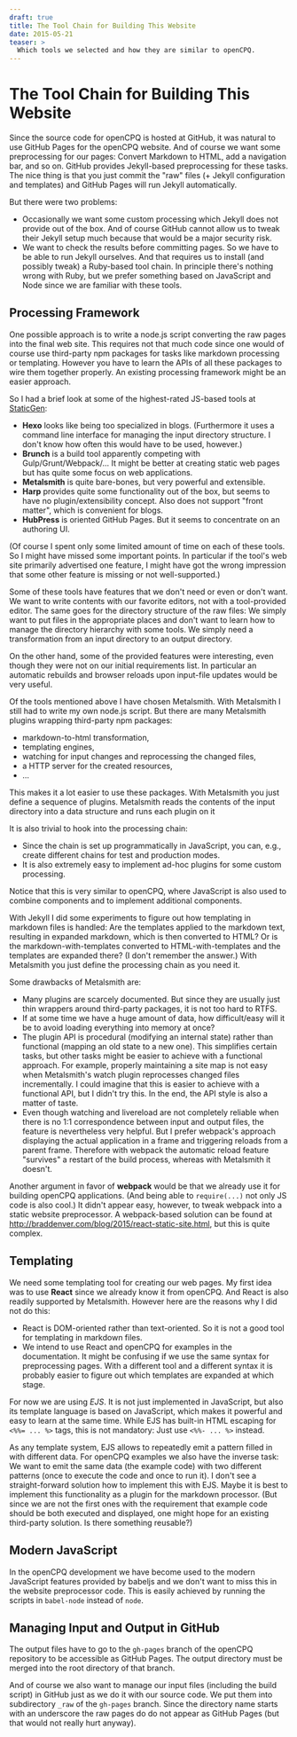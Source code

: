 ```yaml
---
draft: true
title: The Tool Chain for Building This Website
date: 2015-05-21
teaser: >
  Which tools we selected and how they are similar to openCPQ.
---
```


The Tool Chain for Building This Website
========================================

Since the source code for openCPQ is hosted at GitHub, it was natural to
use GitHub Pages for the openCPQ website.  And of course we want some
preprocessing for our pages: Convert Markdown to HTML, add a navigation
bar, and so on.  GitHub provides Jekyll-based preprocessing for these
tasks.  The nice thing is that you just commit the "raw" files (+ Jekyll
configuration and templates) and GitHub Pages will run Jekyll
automatically.

But there were two problems:
- Occasionally we want some custom processing which Jekyll does not
  provide out of the box.  And of course GitHub cannot allow us to tweak
  their Jekyll setup much because that would be a major security risk.
- We want to check the results before committing pages.  So we have to
  be able to run Jekyll ourselves.  And that requires us to install (and
  possibly tweak) a Ruby-based tool chain.  In principle there's nothing
  wrong with Ruby, but we prefer something based on JavaScript and Node
  since we are familiar with these tools.


Processing Framework
--------------------

One possible approach is to write a node.js script converting the raw
pages into the final web site.  This requires not that much code since
one would of course use third-party npm packages for tasks like markdown
processing or templating.  However you have to learn the APIs of all
these packages to wire them together properly.  An existing processing
framework might be an easier approach.

So I had a brief look at some of the highest-rated JS-based tools at
[StaticGen](https://www.staticgen.com/):
- **Hexo** looks like being too specialized in blogs.  (Furthermore it
  uses a command line interface for managing the input directory
  structure.  I don't know how often this would have to be used,
  however.)
- **Brunch** is a build tool apparently competing with
  Gulp/Grunt/Webpack/...  It might be better at creating static web
  pages but has quite some focus on web applications.
- **Metalsmith** is quite bare-bones, but very powerful and extensible.
- **Harp** provides quite some functionality out of the box, but seems
  to have no plugin/extensibility concept.  Also does not support "front
  matter", which is convenient for blogs.
- **HubPress** is oriented GitHub Pages.  But it seems to concentrate on
  an authoring UI.

(Of course I spent only some limited amount of time on each of these
tools.  So I might have missed some important points.  In particular if
the tool's web site primarily advertised one feature, I might have got
the wrong impression that some other feature is missing or not
well-supported.)

Some of these tools have features that we don't need or even or don't
want.  We want to write contents with our favorite editors, not with a
tool-provided editor.  The same goes for the directory structure of the
raw files: We simply want to put files in the appropriate places and
don't want to learn how to manage the directory hierarchy with some
tools.  We simply need a transformation from an input directory to an
output directory.

On the other hand, some of the provided features were interesting, even
though they were not on our initial requirements list.  In particular an
automatic rebuilds and browser reloads upon input-file updates would be
very useful.

Of the tools mentioned above I have chosen Metalsmith.  With Metalsmith
I still had to write my own node.js script.  But there are many
Metalsmith plugins wrapping third-party npm packages:
- markdown-to-html transformation,
- templating engines,
- watching for input changes and reprocessing the changed files,
- a HTTP server for the created resources,
- ...

This makes it a lot easier to use these packages.  With Metalsmith you
just define a sequence of plugins.  Metalsmith reads the contents of the
input directory into a data structure and runs each plugin on it

It is also trivial to hook into the processing chain:
- Since the chain is set up programmatically in JavaScript, you can,
  e.g., create different chains for test and production modes.
- It is also extremely easy to implement ad-hoc plugins for some custom
  processing.

Notice that this is very similar to openCPQ, where JavaScript is also
used to combine components and to implement additional components.

With Jekyll I did some experiments to figure out how templating in
markdown files is handled: Are the templates applied to the markdown
text, resulting in expanded markdown, which is then converted to HTML?
Or is the markdown-with-templates converted to HTML-with-templates and
the templates are expanded there?  (I don't remember the answer.)  With
Metalsmith you just define the processing chain as you need it.

Some drawbacks of Metalsmith are:
- Many plugins are scarcely documented.  But since they are usually just
  thin wrappers around third-party packages, it is not too hard to RTFS.
- If at some time we have a huge amount of data, how difficult/easy will
  it be to avoid loading everything into memory at once?
- The plugin API is procedural (modifying an internal state) rather than
  functional (mapping an old state to a new one).  This simplifies
  certain tasks, but other tasks might be easier to achieve with a
  functional approach.  For example, properly maintaining a site map is
  not easy when Metalsmith's watch plugin reprocesses changed files
  incrementally.  I could imagine that this is easier to achieve with a
  functional API, but I didn't try this.  In the end, the API style is
  also a matter of taste.
- Even though watching and livereload are not completely reliable when
  there is no 1:1 correspondence between input and output files, the
  feature is nevertheless very helpful.  But I prefer webpack's approach
  displaying the actual application in a frame and triggering reloads
  from a parent frame.  Therefore with webpack the automatic reload
  feature "survives" a restart of the build process, whereas with
  Metalsmith it doesn't.

Another argument in favor of **webpack** would be that we already use it
for building openCPQ applications.  (And being able to `require(...)`
not only JS code is also cool.)  It didn't appear easy, however, to
tweak webpack into a static website preprocessor.  A webpack-based
solution can be found at
http://braddenver.com/blog/2015/react-static-site.html, but this is
quite complex.


Templating
----------

We need some templating tool for creating our web pages.  My first idea
was to use **React** since we already know it from openCPQ.  And React
is also readily supported by Metalsmith.  However here are the reasons
why I did not do this:
- React is DOM-oriented rather than text-oriented.  So it is not a good
  tool for templating in markdown files.
- We intend to use React and openCPQ for examples in the documentation.
  It might be confusing if we use the same syntax for preprocessing
  pages.  With a different tool and a different syntax it is probably
  easier to figure out which templates are expanded at which stage.

For now we are using *EJS*.  It is not just implemented in JavaScript,
but also its template language is based on JavaScript, which makes it
powerful and easy to learn at the same time.  While EJS has built-in
HTML escaping for `<%%= ... %>` tags, this is not mandatory: Just use
`<%%- ... %>` instead.

As any template system, EJS allows to repeatedly emit a pattern filled
in with different data.  For openCPQ examples we also have the inverse
task: We want to emit the same data (the example code) with two
different patterns (once to execute the code and once to run it).  I
don't see a straight-forward solution how to implement this with EJS.
Maybe it is best to implement this functionality as a plugin for the
markdown processor.  (But since we are not the first ones with the
requirement that example code should be both executed and displayed, one
might hope for an existing third-party solution.  Is there something
reusable?)


Modern JavaScript
-----------------

In the openCPQ development we have become used to the modern JavaScript
features provided by babeljs and we don't want to miss this in the
website preprocessor code.  This is easily achieved by running the
scripts in `babel-node` instead of `node`.


Managing Input and Output in GitHub
-----------------------------------

The output files have to go to the `gh-pages` branch of the openCPQ
repository to be accessible as GitHub Pages.  The output directory must
be merged into the root directory of that branch.

And of course we also want to manage our input files (including the
build script) in GitHub just as we do it with our source code.  We put
them into subdirectory `_raw` of the `gh-pages` branch.  Since the
directory name starts with an underscore the raw pages do do not appear
as GitHub Pages (but that would not really hurt anyway).
